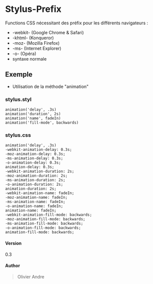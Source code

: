 # Stylus-Prefix

Functions CSS nécessitant des préfix pour les différents navigateurs :
- -webkit- (Google Chrome & Safari)
- -khtml- (Konqueror)
- -moz- (Mozilla Firefox)
- -ms- (Internet Explorer)
- -o- (Opéra)
- syntaxe normale

## Exemple
- Utilisation de la méthode "animation"

### stylus.styl
```
animation('delay', .3s)
animation('duration', 2s)
animation('name', fadeIn)
animation('fill-mode', backwards)
```

### stylus.css
```
animation('delay', .3s)
-webkit-animation-delay: 0.3s;
-moz-animation-delay: 0.3s;
-ms-animation-delay: 0.3s;
-o-animation-delay: 0.3s;
animation-delay: 0.3s;
-webkit-animation-duration: 2s;
-moz-animation-duration: 2s;
-ms-animation-duration: 2s;
-o-animation-duration: 2s;
animation-duration: 2s;
-webkit-animation-name: fadeIn;
-moz-animation-name: fadeIn;
-ms-animation-name: fadeIn;
-o-animation-name: fadeIn;
animation-name: fadeIn;
-webkit-animation-fill-mode: backwards;
-moz-animation-fill-mode: backwards;
-ms-animation-fill-mode: backwards;
-o-animation-fill-mode: backwards;
animation-fill-mode: backwards;
```

#### Version
0.3

#### Author
> Olivier Andre
